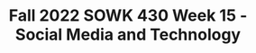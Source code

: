 ---
layout: single_embed_slide
title: "Fall 2022 SOWK 430 Week 15 - Social Media and Technology"
presentation_id: iD8yXx
canonical_url: /presentations/iD8yXx/
slides:
  - slide_name: ../deck-9326-large-0.jpeg
    slide_thumbnail: ../deck-9326-thumb-0.jpeg
    slide_text: >
      <p>Social Media and Social Work SOWK 430 Week 15
      Jacob Campbell, LICSW at Heritage University in the Fall 2022 Photo by Karsten Winegeart on Unsplash</p>
      
  - slide_name: ../deck-9326-large-1.jpeg
    slide_thumbnail: ../deck-9326-thumb-1.jpeg
    slide_text: >
      <p>NATIONAL ASSOCIATION OF SOCIAL WORKERS ASSOCIATION OF SOCIAL WORK BOARDS COUNCIL ON SOCIAL WORK EDUCATION CLINICAL SOCIAL WORK ASSOCIATION
      N A S W, A S W B, C S W E , &amp; C S W A S t a n d a r d s f o r
      Technology in Social Work Practice
      Reading This Week NASW, ASWB, CSWE, and CSWA Standards for Technology in Social Work Practice</p>
      
  - slide_name: ../deck-9326-large-2.jpeg
    slide_thumbnail: ../deck-9326-thumb-2.jpeg
    slide_text: >
      <p>Final Assignments Last Week of Class Assignment 05: Applying an Ethical Decision-Making Model Paper Meta: Points 100 points (16% of total points); Deadline Sunday 11/27/22; Friday 12/02/22 Completion via Anthology Portfolio (My Heritage Assignments A–05: Applying an Ethical Decision-Making Model Paper). You can find the Case Study for Final Paper and a PDF Version of these instructions with the rubric included. Purpose: The Applying an Ethical Decision-Making Model Paper allows students to display their skills in applying an ethical framework to a case study. Task: Students will work individually to author a final paper that is 750–1000 words in length. The final report should address the first four NASW Essential Steps to Ethical Problems Solving regarding the assigned case study (this can be accessed in the assignment description). Student papers should include headings (APA formats level one heading as bold, centered, and following a title case capitalization style) for each of the first four steps. These steps include: 1. DETERMINE whether there is an ethical issue or/and dilemma. Is there a conflict of values, rights, or professional responsibilities? 2. IDENTIFY the key values and principles involved. What meanings and limitations are typically attached to these competing values? 3. RANK the values or ethical principles that are most relevant to the issue or dilemma in your professional judgment. What reasons can you provide for prioritizing one competing value/principle over another? 4. DEVELOP an action plan consistent with the ethical priorities that have been determined as central to the dilemma. As appropriate, have you conferred with clients and colleagues about the potential risks and consequences of alternative courses of action? Can you support or justify your action plan with the values/principles on which the intervention is based? This assignment is a key assignment[1] for the program. It is designed to assess students’ ethical and professional behavior, the first competency described by the Council on Social Work Education. The following is the language used in the 2022 education and policy standards (EPAS): Competency 1: Demonstrate Ethical and Professional Behavior Social workers understand the value base of the profession and its ethical standards, as well as relevant policies, laws, and regulations that may affect practice with individuals, families, groups, organizations, and communities. Social workers understand that ethics are informed by principles of human rights and apply them toward realizing social, racial, economic, and environmental justice in their practice. Social workers understand
      Assignment 06a: [Extra Credit] Bias Testing Reflective Paper The faculty for this course offers students two different opportunities for extra credit. The first is a minor assignment for participating in the Implicit Association Test from Harvard (or a similar test for bias) and reflecting on your findings. The second is a more intensive research paper discussing the historical context of social work. These assignments are extra credit and not mandatory. This description is for the more minor assignment. Meta: Points 31.25 (5% of total points); Deadline Friday 12/02/22 at 11:55 PM; Completion via My Heritage Assignments (A–06a: [Extra Credit] Bias Testing Reflective Paper) as an uploaded document. You can also see a copy of the assignment instructions and rubric. Purpose: The Bias Testing Reflective Paper provides an avenue for students to self-reflect on their own biases after completing a bias testing process. Task: Students will participate in Harvard’s Implicit Association Test and write a reflective paper 500 to 750 words in length. They will consider their experience with the test, their results, and what they might be able to learn from the experience. Success: Students will submit a paper demonstrating strong academic writing and self-reflective skills. Essays are graded according to the Reflective Paper Rubric. Feedback will be provided with final grades due by the instructor no later than Wednesday 12/14/22 at 5:00 PM.
      Assignment 06b: [Extra Credit] Social Work Historical Context Research Paper Instructions and Rubric The faculty for this course offers students two different opportunities for extra credit. The first is a minor assignment for participating in the Implicit Association Test from Harvard (or a similar test for bias) and reflecting on your findings. The second is a more intensive research paper discussing the historical context of social work. These assignments are extra credit and not mandatory. This description is for the more major assignment. Meta: Points 62.5 (10% of total points); Deadline Friday 12/02/22 at 11:55 PM; Completion via My Heritage Assignments (A–06b: [Extra Credit] Social Work Historical Context Research Paper) as an uploaded document. You can also see a PDF copy of the assignment instructions and rubric. Purpose: The Social Work Historical Context Research Paper allows students to dive into the literature on social work history. Task: Students will individually author a paper regarding some aspect of social work history. This is left intentionally broad to allow students to look at any element they want. Some potential suggestions include when and how various populations started engaging in social work (consider how social work historically related to Native Americans, persons with disabilities, or the start of social workers working in a school-based setting. The paper should be approximately 1,250 to 1,500 words in length. An abstract is not necessary for this paper but may be included. Success: Students will submit a paper demonstrating academic skills describing the historical context for social work through research found in peer-reviewed journal articles. They will be able to demonstrate scientific writing skills. Grades will be assessed using the APA Research Paper Rubric. Feedback will be provided with final grades due by the instructor no later than Wednesday 12/14/22 at 5:00 PM.</p>
      
  - slide_name: ../deck-9326-large-3.jpeg
    slide_thumbnail: ../deck-9326-thumb-3.jpeg
    slide_text: >
      <p>Please Complete Your…</p>
      
  - slide_name: ../deck-9326-large-4.jpeg
    slide_thumbnail: ../deck-9326-thumb-4.jpeg
    slide_text: >
      <p>Join me for a celebration December 7th at 5:30 PM SWL 104</p>
      
---